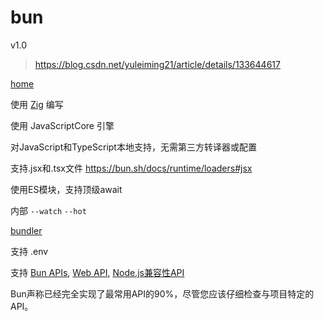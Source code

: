 # bun

v1.0

> <https://blog.csdn.net/yuleiming21/article/details/133644617>

[home](https://bun.sh/)

使用 [Zig](https://ziglang.org/) 编写

使用 JavaScriptCore 引擎

对JavaScript和TypeScript本地支持，无需第三方转译器或配置

支持.jsx和.tsx文件 <https://bun.sh/docs/runtime/loaders#jsx>

使用ES模块，支持顶级await

内部 `--watch` `--hot`

[bundler](https://bun.sh/docs/bundler)

支持 .env

支持 [Bun APIs](https://bun.sh/docs/runtime/bun-apis),
[Web API](https://bun.sh/docs/runtime/web-apis),
[Node.js兼容性API](https://bun.sh/docs/runtime/nodejs-apis)

Bun声称已经完全实现了最常用API的90%，尽管您应该仔细检查与项目特定的API。
